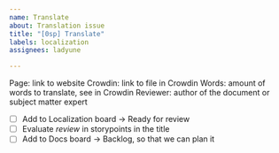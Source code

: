 ```yaml
---
name: Translate
about: Translation issue
title: "[0sp] Translate"
labels: localization
assignees: ladyune

---
```


Page: link to website
Crowdin: link to file in Crowdin
Words: amount of words to translate, see in Crowdin
Reviewer: author of the document or subject matter expert

- [ ] Add to Localization board → Ready for review
- [ ] Evaluate *review* in storypoints in the title
- [ ] Add to Docs board → Backlog, so that we can plan it
